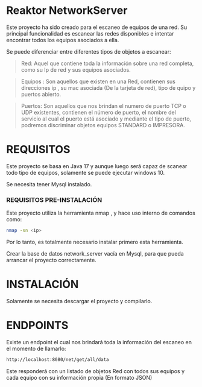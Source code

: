 # Reaktor NetworkServer
Este proyecto ha sido creado para el escaneo de equipos de una red.
Su principal funcionalidad es escanear las redes disponibles e intentar encontrar todos los equipos asociados a ella.

Se puede diferenciar entre diferentes tipos de objetos a escanear:
> Red: Aquel que contiene toda la información sobre una red completa, como su Ip de red y sus equipos asociados.

> Equipos : Son aquellos que existen en una Red, contienen sus direcciones ip , su mac asociada (De la tarjeta de red), tipo de quipo y puertos abierto.

> Puertos: Son aquellos que nos brindan el numero de puerto TCP o UDP existentes, contienen el número de puerto, el nombre del servicio al cual el puerto está asociado y mediante el tipo de puerto, podremos discriminar objetos equipos STANDARD o IMPRESORA.

# REQUISITOS
Este proyecto se basa en Java 17 y aunque luego será capaz de scanear todo tipo de equipos, solamente se puede ejecutar windows 10.

Se necesita tener Mysql instalado.

### REQUISITOS PRE-INSTALACIÓN
Este proyecto utiliza la herramienta nmap , y hace uso interno de comandos como:
```bash
nmap -sn <ip>
```
Por lo tanto, es totalmente necesario instalar primero esta herramienta.

Crear la base de datos network_server vacía en Mysql, para que pueda arrancar el proyecto correctamente.

# INSTALACIÓN
Solamente se necesita descargar el proyecto y compilarlo.

# ENDPOINTS
Existe un endpoint el cual nos brindará toda la información del escaneo en el momento de llamarlo:
```bash
http://localhost:8080/net/get/all/data
```
Este responderá con un listado de objetos Red con todos sus equipos y cada equipo con su información propia (En formato JSON)
